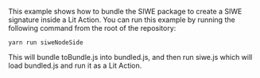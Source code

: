 This example shows how to bundle the SIWE package to create a SIWE signature inside a Lit Action. You can run this example by running the following command from the root of the repository:

```
yarn run siweNodeSide
```

This will bundle toBundle.js into bundled.js, and then run siwe.js which will load bundled.js and run it as a Lit Action.
